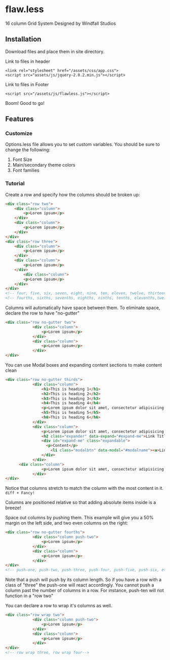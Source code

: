 # flaw.less
16 column Grid System Designed by Windfall Studios

## Installation

Download files and place them in site directory.

Link to files in header

```shell
<link rel="stylesheet" href="/assets/css/app.css">
<script src="assets/js/jquery-2.0.2.min.js"></script>
```

Link to files in Footer

```shell
<script src="/assets/js/flawless.js"></script>
```

Boom! Good to go!


## Features

### Customize

Options.less file allows you to set custom variables. You should be sure to change the following:

1. Font Size
2. Main/secondary theme colors
3. Font families


### Tutorial

Create a row and specify how the columns should be broken up:

```html
<div class="row two">
	<div class="column">
		<p>Lorem ipsum</p>
	</div>
	<div class="column">
		<p>Lorem ipsum</p>
	</div>
</div>
<div class="row three">
	<div class="column">
		<p>Lorem ipsum</p>
	</div>
	<div class="column">
		<p>Lorem ipsum</p>
	</div>
      	<div class="column">
		<p>Lorem ipsum</p>
	</div>
</div>
<!-- four, five, six, seven, eight, nine, ten, eleven, twelve, thirteen, fourteen, fifteen, sixteen-->
<!-- fourths, sixths, sevenths, eighths, ninths, tenths, elevenths,twelfths, etc can also be used -->
```

Columns will automatically have space between them. To eliminate space, declare the row to have "no-gutter"

```html
<div class="row no-gutter two">
			<div class="column">
				<p>Lorem ipsum</p>
			</div>
			<div class="column">
				<p>Lorem ipsum</p>
			</div>
</div>
```

You can use Modal boxes and expanding content sections to make content clean

```html
<div class="row no-gutter thirds">
			<div class="column">
				<h1>This is heading 1</h1>
				<h2>This is heading 2</h2>
				<h3>This is heading 3</h3>
				<h4>This is heading 4</h4>
				<p>Lorem ipsum dolor sit amet, consectetur adipisicing elit, sed do eiusmod tempor incididunt ut labore et dolore magna aliqua. Ut enim ad minim veniam, quis nostrud exercitation ullamco laboris nisi ut aliquip ex ea commodo consequat.</p>
				<h5>This is heading 5</h5>
				<h6>This is heading 6</h6>
			</div>
			<div class="column">
				<p>Lorem ipsum dolor sit amet, consectetur adipisicing elit, sed do eiusmod tempor incididunt ut labore et dolore magna aliqua. Ut enim ad minim veniam, quis nostrud exercitation ullamco laboris nisi ut aliquip ex ea commodo consequat. Duis aute irure dolor in reprehenderit in voluptate velit esse cillum dolore eu fugiat nulla pariatur. Excepteur sint occaecat cupidatat non proident, sunt in culpa qui officia deserunt mollit anim id est laborum.</p>
				<h2 class="expander" data-expand="#expand-me">Link Title</h2>
				<div id="expand-me" class="expandable">
				  <p>Content</p>
					<li class="modalbtn" data-modal="#modalname"><a>Link Title</a></li>
				</div>
			</div>
      <div class="column">
				<p>Lorem ipsum dolor sit amet, consectetur adipisicing elit, sed do eiusmod tempor incididunt ut labore et dolore magna aliqua. Ut enim ad minim veniam, quis nostrud exercitation ullamco laboris nisi ut aliquip ex ea commodo consequat.</p>
			</div>
</div>
```

Notice that columns stretch to match the column with the most content in it. ```diff + Fancy! ```

Columns are positioned relative so that adding absolute items inside is a breeze!

Space out columns by pushing them. This example will give you a 50% margin on the left side, and two even columns on the right:

```html
<div class="row no-gutter fourths">
			<div class="column push-two">
				<p>Lorem ipsum</p>
			</div>
			<div class="column">
				<p>Lorem ipsum</p>
			</div>
</div>
<!-- push-one, push-two, push-three, push-four, push-five, push-six, etc -->
```

Note that a push will push by its column length. So if you have a row with a class of "three" the push-one will react accordingly.
You cannot push a column past the number of columns in a row. For instance, push-ten will not function in a "row two"

You can declare a row to wrap it's columns as well. 

```html
<div class="row wrap two">
			<div class="column push-two">
				<p>Lorem ipsum</p>
			</div>
			<div class="column">
				<p>Lorem ipsum</p>
			</div>
</div>
<!-- row wrap three, row wrap four-->
```
